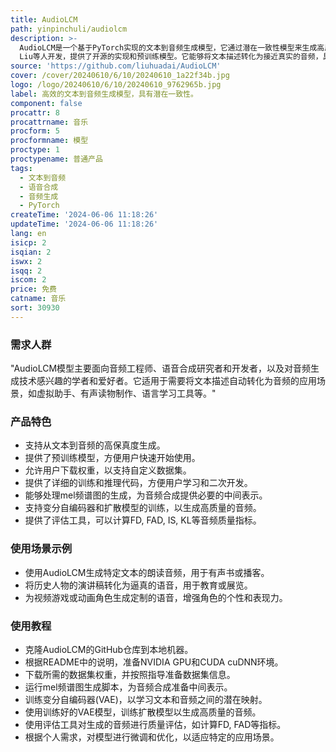```yaml
---
title: AudioLCM
path: yinpinchuli/audiolcm
description: >-
  AudioLCM是一个基于PyTorch实现的文本到音频生成模型，它通过潜在一致性模型来生成高质量且高效的音频。该模型由Huadai
  Liu等人开发，提供了开源的实现和预训练模型。它能够将文本描述转化为接近真实的音频，具有重要的应用价值，尤其是在语音合成、音频制作等领域。
source: 'https://github.com/liuhuadai/AudioLCM'
cover: /cover/20240610/6/10/20240610_1a22f34b.jpg
logo: /logo/20240610/6/10/20240610_9762965b.jpg
label: 高效的文本到音频生成模型，具有潜在一致性。
component: false
procattr: 8
procattrname: 音乐
procform: 5
procformname: 模型
proctype: 1
proctypename: 普通产品
tags:
  - 文本到音频
  - 语音合成
  - 音频生成
  - PyTorch
createTime: '2024-06-06 11:18:26'
updateTime: '2024-06-06 11:18:26'
lang: en
isicp: 2
isqian: 2
iswx: 2
isqq: 2
iscom: 2
price: 免费
catname: 音乐
sort: 30930
---
```




### 需求人群
"AudioLCM模型主要面向音频工程师、语音合成研究者和开发者，以及对音频生成技术感兴趣的学者和爱好者。它适用于需要将文本描述自动转化为音频的应用场景，如虚拟助手、有声读物制作、语言学习工具等。"

### 产品特色
* 支持从文本到音频的高保真度生成。
* 提供了预训练模型，方便用户快速开始使用。
* 允许用户下载权重，以支持自定义数据集。
* 提供了详细的训练和推理代码，方便用户学习和二次开发。
* 能够处理mel频谱图的生成，为音频合成提供必要的中间表示。
* 支持变分自编码器和扩散模型的训练，以生成高质量的音频。
* 提供了评估工具，可以计算FD, FAD, IS, KL等音频质量指标。

### 使用场景示例
* 使用AudioLCM生成特定文本的朗读音频，用于有声书或播客。
* 将历史人物的演讲稿转化为逼真的语音，用于教育或展览。
* 为视频游戏或动画角色生成定制的语音，增强角色的个性和表现力。

### 使用教程
* 克隆AudioLCM的GitHub仓库到本地机器。
* 根据README中的说明，准备NVIDIA GPU和CUDA cuDNN环境。
* 下载所需的数据集权重，并按照指导准备数据集信息。
* 运行mel频谱图生成脚本，为音频合成准备中间表示。
* 训练变分自编码器(VAE)，以学习文本和音频之间的潜在映射。
* 使用训练好的VAE模型，训练扩散模型以生成高质量的音频。
* 使用评估工具对生成的音频进行质量评估，如计算FD, FAD等指标。
* 根据个人需求，对模型进行微调和优化，以适应特定的应用场景。

  
